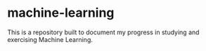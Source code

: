 # machine-learning
This is a repository built to document my progress in studying and exercising Machine Learning.
